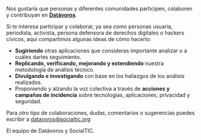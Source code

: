 

Nos gustaría que personas y diferentes comunidades participen, colaboren y contribuyan en [**Datávoros**](https://datavoros.org).

Si te interesa participar y colaborar, ya sea como personas usuaria, periodista, activista, persona defensora de derechos digitales o hackers cívicos, aquí compartimos algunas ideas de cómo hacerlo:

- **Sugiriendo** otras aplicaciones que consideras importante analizar o a cuáles darles seguimiento.
- **Replicando, verificando, mejorando y extendiendo** nuestra metodología de análisis técnico.
- **Divulgando e investigando** con base en los hallazgos de los análisis realizados.
- Proponiendo y alzando la voz colectiva a través de **acciones y campañas de incidencia** sobre tecnologías, aplicaciones, privacidad y seguridad.   


Para otro tipo de colaboraciones, dudas, comentarios o sugerencias puedes escribir a datavoros@socialtic.org

El equipo de Datávoros y SocialTIC.